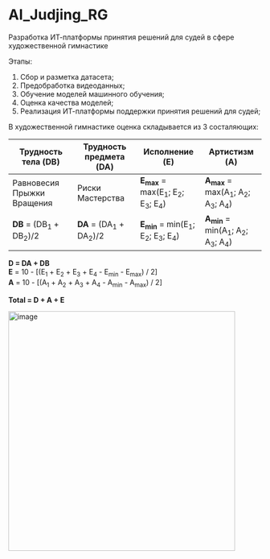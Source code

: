 # AI_Judjing_RG
Разработка ИТ-платформы принятия решений для судей в сфере художественной гимнастике

Этапы:
1.	Сбор и разметка датасета;
2.	Предобработка видеоданных;
3.	Обучение моделей машинного обучения;
4.	Оценка качества моделей;
5.	Реализация ИТ-платформы поддержки принятия решений для судей;

В художественной гимнастике оценка складывается из 3 состаляющих:

| Трудность тела (DB)             | Трудность предмета (DA)        | Исполнение (E)                                                                 | Артистизм (A)                                                                |
|---------------------------------|--------------------------------|--------------------------------------------------------------------------------|------------------------------------------------------------------------------|
| Равновесия Прыжки Вращения      | Риски Мастерства               | **E<sub>max</sub>** = max(E<sub>1</sub>; E<sub>2</sub>; E<sub>3</sub>; E<sub>4</sub>) | **A<sub>max</sub>** = max(A<sub>1</sub>; A<sub>2</sub>; A<sub>3</sub>; A<sub>4</sub>) |
| **DB** = (DB<sub>1</sub> + DB<sub>2</sub>)/2 | **DA** = (DA<sub>1</sub> + DA<sub>2</sub>)/2 | **E<sub>min</sub>** = min(E<sub>1</sub>; E<sub>2</sub>; E<sub>3</sub>; E<sub>4</sub>) | **A<sub>min</sub>** = min(A<sub>1</sub>; A<sub>2</sub>; A<sub>3</sub>; A<sub>4</sub>) |

**D = DA + DB**  
**E** = 10 - [(E<sub>1</sub> + E<sub>2</sub> + E<sub>3</sub> + E<sub>4</sub> - E<sub>min</sub> - E<sub>max</sub>) / 2]  
**A** = 10 - [(A<sub>1</sub> + A<sub>2</sub> + A<sub>3</sub> + A<sub>4</sub> - A<sub>min</sub> - A<sub>max</sub>) / 2]  

**Total = D + A + E**

<img width="451" height="476" alt="image" src="https://github.com/user-attachments/assets/4a2c0343-a976-4e26-b6da-0bbab28dc39d" />
